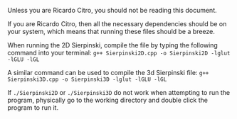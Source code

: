 Unless you are Ricardo Citro, you should not be reading this document.

If you are Ricardo Citro, then all the necessary dependencies should be on
your system, which means that running these files should be a breeze.

When running the 2D Sierpinski, compile the file by typing the following
command into your terminal:
`g++ Sierpinski2D.cpp -o Sierpinski2D -lglut -lGLU -lGL`

A similar command can be used to compile the 3d Sierpinski file:
`g++ Sierpinski3D.cpp -o Sierpinski3D -lglut -lGLU -lGL`

If `./Sierpinski2D` or `./Sierpinski3D` do not work when attempting to run the
program, physically go to the working directory and double click the program
to run it.
